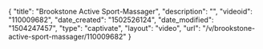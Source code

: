 {
    "title": "Brookstone Active Sport-Massager",
    "description": "",
    "videoid": "110009682",
    "date_created": "1502526124",
    "date_modified": "1504247457",
    "type": "captivate",
    "layout": "video",
    "url": "\/v\/brookstone-active-sport-massager\/110009682"
}